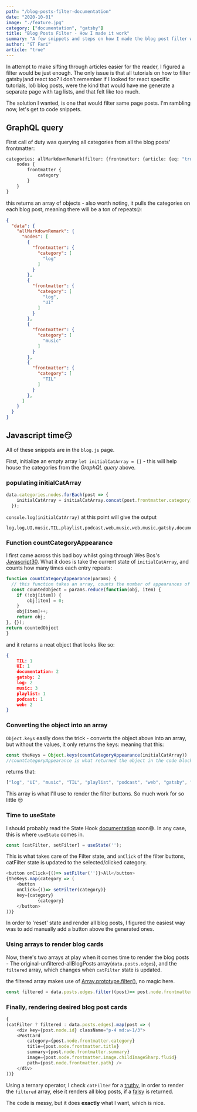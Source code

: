 ```yaml
---
path: "/blog-posts-filter-documentation"
date: "2020-10-01"
image: "./feature.jpg"
category: ["documentation", "gatsby"]
title: "Blog Posts Filter - How I made it work"
summary: "A few snippets and steps on how I made the blog post filter work."
author: "GT Fari"
article: "true"
---
```

In attempt to make sifting through articles easier for the reader, I figured a filter would be just enough. The only issue is that all tutorials on how to filter gatsby(and react too? I don't remember if I looked for react specific tutorials, lol) blog posts, were the kind that would have me generate a separate page with tag lists, and that felt like too much. 

The solution I wanted, is one that would filter same page posts. I'm rambling now, let's get to code snippets.

## GraphQL query
First call of duty was querying all categories from all the blog posts' frontmatter: 

```graphql
categories: allMarkdownRemark(filter: {frontmatter: {article: {eq: "true"}}}) {
    nodes {
        frontmatter {
            category
        }
    }
}
```
this returns an array of objects - also worth noting, it pulls the categories on each blog post, meaning there will be a ton of repeats🙄:

```json
{
  "data": {
    "allMarkdownRemark": {
      "nodes": [
        {
          "frontmatter": {
            "category": [
              "log"
            ]
          }
        },
        {
          "frontmatter": {
            "category": [
              "log",
              "UI"
            ]
          }
        },
        {
          "frontmatter": {
            "category": [
              "music"
            ]
          }
        },
        {
          "frontmatter": {
            "category": [
              "TIL"
            ]
          }
        },
      ]
    }
  }
}
```

## Javascript time😏
All of these snippets are in the `blog.js` page.

First, initialize an empty array `let initialCatArray = []` - this will help house the categories from the *GraphQL query* above.

### populating initialCatArray
```js
data.categories.nodes.forEach(post => {
    initialCatArray = initialCatArray.concat(post.frontmatter.category)
  });
```
`console.log(initialCatArray)` at this point will give the output 
```
log,log,UI,music,TIL,playlist,podcast,web,music,web,music,gatsby,documentation,documentation,gatsby
```

### Function countCategoryAppearance
I first came across this bad boy whilst going through Wes Bos's [Javascript30](https://javascript30.com/). What it does is take the current state of `initialCatArray`, and counts how many times each entry repeats:

```js
function countCategoryAppearance(params) {
  // this function takes an array, counts the number of appearances of an entry, and returns an object as the result
  const countedObject = params.reduce(function(obj, item) {
    if (!obj[item]) {
        obj[item] = 0;
    }
    obj[item]++;
    return obj;
}, {});
return countedObject
}
```
and it returns a neat object that looks like so:
```json
{
    TIL: 1
    UI: 1
    documentation: 2
    gatsby: 2
    log: 2
    music: 3
    playlist: 1
    podcast: 1
    web: 2
}
```

### Converting the object into an array
`Object.keys` easily does the trick - converts the object above into an array, but without the values, it only returns the keys:
meaning that this:
```js
const theKeys = Object.keys(countCategoryAppearance(initialCatArray))
//countCategoryAppearance is what returned the object in the code block above
```

returns that:
```js
["log", "UI", "music", "TIL", "playlist", "podcast", "web", "gatsby", "documentation"]
```

This array is what I'll use to render the filter buttons.
So much work for so little 😒

### Time to useState
I should probably read the State Hook [documentation](https://reactjs.org/docs/hooks-state.html) soon😅. In any case, this is where `useState` comes in.
```js
const [catFilter, setFilter] = useState('');
```
This is what takes care of the Filter state, and `onClick` of the filter buttons, catFilter state is updated to the selected/clicked category.
```js
<button onClick={()=> setFilter('')}>All</button>
{theKeys.map(category => (
    <button 
    onClick={()=> setFilter(category)} 
    key={category} 
            {category}
    </button>
))}
```
In order to 'reset' state and render all blog posts, I figured the easiest way was to add manually add a button above the generated ones. 

### Using arrays to render blog cards
Now, there's two arrays at play when it comes time to render the blog posts - The original-unfiltered-allBlogPosts array(`data.posts.edges`), and the `filtered` array, which changes when `catFilter` state is updated.

the filtered array makes use of [Array.prototype.filter()](https://developer.mozilla.org/en-US/docs/Web/JavaScript/Reference/Global_Objects/Array/filter), no magic here.
```js
const filtered = data.posts.edges.filter((post)=> post.node.frontmatter.category.includes(catFilter))
```

### Finally, rendering desired blog post cards
```js
{
(catFilter ? filtered : data.posts.edges).map(post => (
    <div key={post.node.id} className="p-4 md:w-1/3">
    <PostCard 
        category={post.node.frontmatter.category}
        title={post.node.frontmatter.title}
        summary={post.node.frontmatter.summary}
        image={post.node.frontmatter.image.childImageSharp.fluid}
        path={post.node.frontmatter.path} />
    </div>
))}
```
Using a ternary operator, I check `catFilter` for a [truthy](https://www.freecodecamp.org/news/falsy-values-in-javascript/), in order to render the `filtered` array, else it renders all blog posts, if a [falsy](https://www.freecodecamp.org/news/falsy-values-in-javascript/) is returned. 

The code is messy, but it does **exactly** what I want, which is nice.
